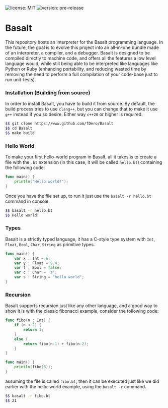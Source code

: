 ![license: MIT](https://img.shields.io/badge/license-MIT-blue)
![version: pre-release](https://img.shields.io/badge/version-pre--release-red)

# Basalt
This repository hosts an interpreter for the Basalt programming language. In the future, 
the goal is to evolve this project into an all-in-one bundle made of an interpreter, a compiler, and a debugger.
Basalt is designed to be compiled directly to machine code, and offers all the features a low level language would, 
while still being able to be interpreted like languages like Python or Ruby (enhancing portability, 
and reducing wasted time by removing the need to perform a full compilation of your code-base just to run unit-tests).

### Installation (Building from source)
In order to install Basalt, you have to build it from source. By default, the build process tries to use `clang++`, 
but you can change that to make it use `g++` instead if you so desire. Either way `c++20` or higher is required.
```bash
$$ git clone https://www.github.com/fDero/Basalt
$$ cd Basalt
$$ make build
```

### Hello World
To make your first hello-world program in Basalt, all it takes is to create a file with the `.bt` extension 
(in this case, it will be called `hello.bt`) containing the following code:
```go
func main() {
    println("Hello world!");
}
```

Once you have the file set up, to run it just use the `basalt -r hello.bt` command in console.
```bash
$$ basalt -r hello.bt
$$ Hello world!
```

### Types
Basalt is a strictly typed language, it has a C-style type system with 
`Int`, `Float`, `Bool`, `Char`, `String` as primitive types. 
```go
func main() {
    var x : Int = 6;
    var y : Float = 9.4;
    var f : Bool = false;
    var c : Char = 'z';
    var s : String = "hello world";
}
```

### Recursion
Basalt supports recursion just like any other language, and a good way to show it is with the classic 
fibonacci example, consider the following code:
```go
func fibo(n : Int) {
    if (n < 2) {
        return 1;
    }
    else {
        return fibo(n-1) + fibo(n-2);
    }
}

func main() {
    println(fibo(6));
}
```
assuming the file is called `fibo.bt`, then it can be executed just like we did earlier with the hello-world example, 
using the `basalt -r` command.
```bash
$$ basalt -r fibo.bt
$$ 21
```
